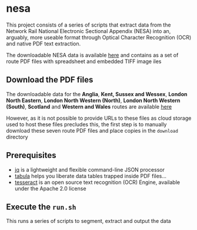 # nesa

This project consists of a series of scripts that extract data from the Network Rail National Electronic Sectional Appendix (NESA) into an, arguably, more useable format through Optical Character Recognition (OCR) and native PDF text extraction. 

The downloadable NESA data is available [here](https://www.networkrail.co.uk/industry-and-commercial/information-for-operators/national-electronic-sectional-appendix/) and contains as a set of route PDF files with spreadsheet and embedded TIFF image iles 

## Download the PDF files

The downloadable data for the **Anglia**,  **Kent, Sussex and Wessex**, **London North Eastern**, **London North Western (North)**, **London North Western (South)**, **Scotland** and **Western and Wales** routes are available [here](https://www.networkrail.co.uk/industry-and-commercial/information-for-operators/national-electronic-sectional-appendix/) 

However, as it is not possible to provide URLs to these files as cloud storage used to host these files precludes this, the first step is to manually download these seven route PDF files and place copies in the ```download``` directory

## Prerequisites
  * [jq](https://stedolan.github.io/jq) is a lightweight and flexible command-line JSON processor
  * [tabula](https://tabula.technology/) helps you liberate data tables trapped inside PDF files...
  * [tesseract](https://tesseract-ocr.github.io/) is an open source text recognition (OCR) Engine, available under the Apache 2.0 license

## Execute the ```run.sh```

This runs a series of scripts to segment, extract and output the data
